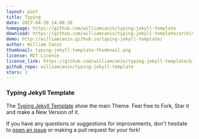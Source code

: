 ```yaml
---
layout: post
title: Typing
date: 2017-04-20 14:08:10
homepage: https://github.com/williamcanin/typing-jekyll-template
download: https://github.com/williamcanin/typing-jekyll-template/archive/master.zip
demo: http://williamcanin.github.io/typing-jekyll-template/
author: William Canin
thumbnail: typing-jekyll-template-thumbnail.png
license: MIT License
license_link: https://github.com/williamcanin/typing-jekyll-template/blob/master/LICENSE
github_repo: williamcanin/typing-jekyll-template
stars: 1
---
```


### Typing Jekyll Template

The [Typing Jekyll Template](https://github.com/williamcanin/typing-jekyll-template/) show the main Theme. Feel free to Fork, Star it and make a New Version of it.

If you have any questions or suggestions for improvements, don't
hesitate to [open an issue](https://github.com/williamcanin/typing-jekyll-template/issues)
or making a pull request for your fork!

